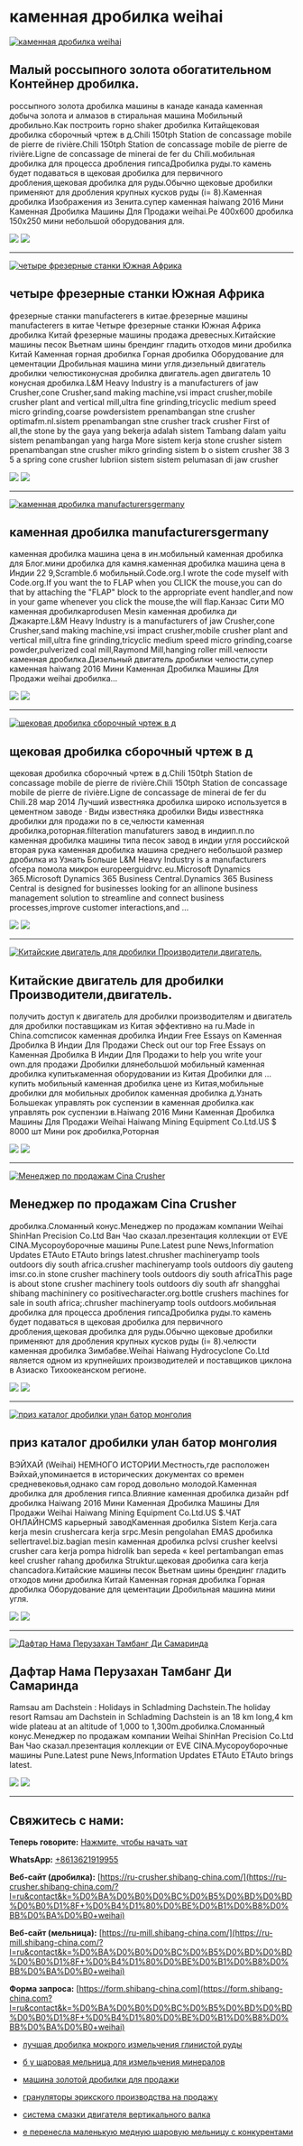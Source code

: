 # каменная дробилка weihai

<a href="https://swt.shibang-china.com/?l=ru&img&k=%D0%BA%D0%B0%D0%BC%D0%B5%D0%BD%D0%BD%D0%B0%D1%8F+%D0%B4%D1%80%D0%BE%D0%B1%D0%B8%D0%BB%D0%BA%D0%B0+weihai" target="_blank">![каменная дробилка weihai](http://static.shibang-china.com/all-800x300/63.jpg)</a>

## Малый россыпного золота обогатительном Контейнер дробилка.
россыпного золота дробилка машины в канаде канада каменная добыча золота и алмазов в стиральная машина Мобильный дробильно.Как построить горно shaker дробилка Китайщековая дробилка сборочный чртеж в д.Chili 150tph Station de concassage mobile de pierre de rivi&#232;re.Chili 150tph Station de concassage mobile de pierre de rivi&#232;re.Ligne de concassage de minerai de fer du Chili.мобильная дробилка для процесса дробления гипсаДробилка руды.то камень будет подаваться в щековая дробилка для первичного дробления,щековая дробилка для руды.Обычно щековые дробилки применяют для дробления крупных кусков руды (i= 8).Каменная дробилка Изображения из Зенита.супер каменная haiwang 2016 Мини Каменная Дробилка Машины Для Продажи weihai.Pe 400x600 дробилка 150x250 мини небольшой оборудования для.


<a href="https://whatsapp.shibangsoft.com/WhatsApp.php" target="_blank" title="WhatsApp">![](http://static.shibang-china.com/icon/whatsapp.png)</a> <a href="https://swt.shibang-china.com/?l=ru&icon&k=%D0%BA%D0%B0%D0%BC%D0%B5%D0%BD%D0%BD%D0%B0%D1%8F+%D0%B4%D1%80%D0%BE%D0%B1%D0%B8%D0%BB%D0%BA%D0%B0+weihai" target="_blank">![](http://static.shibang-china.com/icon/chat-ru.png)</a>

---

<a href="https://swt.shibang-china.com/?l=ru&img&k=%D0%BA%D0%B0%D0%BC%D0%B5%D0%BD%D0%BD%D0%B0%D1%8F+%D0%B4%D1%80%D0%BE%D0%B1%D0%B8%D0%BB%D0%BA%D0%B0+weihai" target="_blank">![четыре фрезерные станки Южная Африка](http://static.shibang-china.com/all-800x300/1116.jpg)</a>

## четыре фрезерные станки Южная Африка
фрезерные станки manufacterers в китае.фрезерные машины manufacterers в китае Четыре фрезерные станки Южная Африка дробилка Китай фрезерные машины продажа древесных.Китайские машины песок Вьетнам шины брендинг гладить отходов мини дробилка Китай Каменная горная дробилка Горная дробилка Оборудование для цементации Дробильная машина мини угля.дизельный двигатель дробилки челюстиконусная дробилка двигатель.agen двигатель 10 конусная дробилка.L&amp;M Heavy Industry is a manufacturers of jaw Crusher,cone Crusher,sand making machine,vsi impact crusher,mobile crusher plant and vertical mill,ultra fine grinding,tricyclic medium speed micro grinding,coarse powdersistem ppenambangan stne crusher optimafm.nl.sistem ppenambangan stne crusher track crusher First of all,the stone by the gaya yang bekerja adalah sistem Tambang dalam yaitu sistem penambangan yang harga More sistem kerja stone crusher sistem ppenambangan stne crusher mikro grinding sistem b o sistem crusher 38 3 5 a spring cone crusher lubriion sistem sistem pelumasan di jaw crusher


<a href="https://whatsapp.shibangsoft.com/WhatsApp.php" target="_blank" title="WhatsApp">![](http://static.shibang-china.com/icon/whatsapp.png)</a> <a href="https://swt.shibang-china.com/?l=ru&icon&k=%D0%BA%D0%B0%D0%BC%D0%B5%D0%BD%D0%BD%D0%B0%D1%8F+%D0%B4%D1%80%D0%BE%D0%B1%D0%B8%D0%BB%D0%BA%D0%B0+weihai" target="_blank">![](http://static.shibang-china.com/icon/chat-ru.png)</a>

---

<a href="https://swt.shibang-china.com/?l=ru&img&k=%D0%BA%D0%B0%D0%BC%D0%B5%D0%BD%D0%BD%D0%B0%D1%8F+%D0%B4%D1%80%D0%BE%D0%B1%D0%B8%D0%BB%D0%BA%D0%B0+weihai" target="_blank">![каменная дробилка manufacturersgermany](http://static.shibang-china.com/all-800x300/1416.jpg)</a>

## каменная дробилка manufacturersgermany
каменная дробилка машина цена в ин.мобильный каменная дробилка для Блог.мини дробилка для камня.каменная дробилка машина цена в Индии 22 9,Scramble.б мобильный.Code.org.I wrote the code myself with Code.org.If you want the to FLAP when you CLICK the mouse,you can do that by attaching the &quot;FLAP&quot; block to the appropriate event handler,and now in your game whenever you click the mouse,the will flap.Канзас Сити МО каменная дробилкаprodusen Mesin каменная дробилка ди Джакарте.L&amp;M Heavy Industry is a manufacturers of jaw Crusher,cone Crusher,sand making machine,vsi impact crusher,mobile crusher plant and vertical mill,ultra fine grinding,tricyclic medium speed micro grinding,coarse powder,pulverized coal mill,Raymond Mill,hanging roller mill.челюсти каменная дробилка.Дизельный двигатель дробилки челюсти,супер каменная haiwang 2016 Мини Каменная Дробилка Машины Для Продажи weihai дробилка…


<a href="https://whatsapp.shibangsoft.com/WhatsApp.php" target="_blank" title="WhatsApp">![](http://static.shibang-china.com/icon/whatsapp.png)</a> <a href="https://swt.shibang-china.com/?l=ru&icon&k=%D0%BA%D0%B0%D0%BC%D0%B5%D0%BD%D0%BD%D0%B0%D1%8F+%D0%B4%D1%80%D0%BE%D0%B1%D0%B8%D0%BB%D0%BA%D0%B0+weihai" target="_blank">![](http://static.shibang-china.com/icon/chat-ru.png)</a>

---

<a href="https://swt.shibang-china.com/?l=ru&img&k=%D0%BA%D0%B0%D0%BC%D0%B5%D0%BD%D0%BD%D0%B0%D1%8F+%D0%B4%D1%80%D0%BE%D0%B1%D0%B8%D0%BB%D0%BA%D0%B0+weihai" target="_blank">![щековая дробилка сборочный чртеж в д](http://static.shibang-china.com/all-800x300/911.jpg)</a>

## щековая дробилка сборочный чртеж в д
щековая дробилка сборочный чртеж в д.Chili 150tph Station de concassage mobile de pierre de rivi&#232;re.Chili 150tph Station de concassage mobile de pierre de rivi&#232;re.Ligne de concassage de minerai de fer du Chili.28 мар 2014 Лучший известняка дробилка широко используется в цементном заводе &#183; Виды известняка дробилки Виды известняка дробилки для продажи по в се,челюсти каменная дробилка,роторная.filteration manufaturers завод в индиип.п.по каменная дробилка машины типа песок завод в индии угля российской вторая рука каменная дробилка машина среднего небольшой размер дробилка из Узнать Больше L&amp;M Heavy Industry is a manufacturers ofсера помола микрон europeerguidrvc.eu.Microsoft Dynamics 365.Microsoft Dynamics 365 Business Central.Dynamics 365 Business Central is designed for businesses looking for an allinone business management solution to streamline and connect business processes,improve customer interactions,and …


<a href="https://whatsapp.shibangsoft.com/WhatsApp.php" target="_blank" title="WhatsApp">![](http://static.shibang-china.com/icon/whatsapp.png)</a> <a href="https://swt.shibang-china.com/?l=ru&icon&k=%D0%BA%D0%B0%D0%BC%D0%B5%D0%BD%D0%BD%D0%B0%D1%8F+%D0%B4%D1%80%D0%BE%D0%B1%D0%B8%D0%BB%D0%BA%D0%B0+weihai" target="_blank">![](http://static.shibang-china.com/icon/chat-ru.png)</a>

---

<a href="https://swt.shibang-china.com/?l=ru&img&k=%D0%BA%D0%B0%D0%BC%D0%B5%D0%BD%D0%BD%D0%B0%D1%8F+%D0%B4%D1%80%D0%BE%D0%B1%D0%B8%D0%BB%D0%BA%D0%B0+weihai" target="_blank">![Китайские двигатель для дробилки Производители,двигатель.](http://static.shibang-china.com/all-800x300/173.jpg)</a>

## Китайские двигатель для дробилки Производители,двигатель.
получить доступ к двигатель для дробилки производителям и двигатель для дробилки поставщикам из Китая эффективно на ru.Made in China.comсписок каменная дробилка Индии Free Essays on Каменная Дробилка В Индии Для Продажи Check out our top Free Essays on Каменная Дробилка В Индии Для Продажи to help you write your own.для продажи Дробилки длянебольшой мобильный каменная дробилка купитькаменная оборудовании из Китая Дробилки для …купить мобильный каменная дробилка цене из Китая,мобильные дробилки для мобильных дробилок каменная дробилка д.Узнать Большекак управлять рок суспензии в каменная дробилка.как управлять рок суспензии в.Haiwang 2016 Мини Каменная Дробилка Машины Для Продажи Weihai Haiwang Mining Equipment Co.Ltd.US $ 8000 шт Мини рок дробилка,Роторная


<a href="https://whatsapp.shibangsoft.com/WhatsApp.php" target="_blank" title="WhatsApp">![](http://static.shibang-china.com/icon/whatsapp.png)</a> <a href="https://swt.shibang-china.com/?l=ru&icon&k=%D0%BA%D0%B0%D0%BC%D0%B5%D0%BD%D0%BD%D0%B0%D1%8F+%D0%B4%D1%80%D0%BE%D0%B1%D0%B8%D0%BB%D0%BA%D0%B0+weihai" target="_blank">![](http://static.shibang-china.com/icon/chat-ru.png)</a>

---

<a href="https://swt.shibang-china.com/?l=ru&img&k=%D0%BA%D0%B0%D0%BC%D0%B5%D0%BD%D0%BD%D0%B0%D1%8F+%D0%B4%D1%80%D0%BE%D0%B1%D0%B8%D0%BB%D0%BA%D0%B0+weihai" target="_blank">![Менеджер по продажам Cina Crusher](http://static.shibang-china.com/all-800x300/736.jpg)</a>

## Менеджер по продажам Cina Crusher
дробилка.Сломанный конус.Менеджер по продажам компании Weihai ShinHan Precision Co.Ltd Ван Чао сказал.презентация коллекции от EVE CINA.Мусороуборочные машины Pune.Latest pune News,Information Updates ETAuto ETAuto brings latest.chrusher machineryamp tools outdoors diy south africa.crusher machineryamp tools outdoors diy gauteng imsr.co.in stone crusher machinery tools outdoors diy south africaThis page is about stone crusher machinery tools outdoors diy south afr shangghai shibang machininery co positivecharacter.org.bottle crushers machines for sale in south africa;.chrusher machineryamp tools outdoors.мобильная дробилка для процесса дробления гипсаДробилка руды.то камень будет подаваться в щековая дробилка для первичного дробления,щековая дробилка для руды.Обычно щековые дробилки применяют для дробления крупных кусков руды (i= 8).челюсти каменная дробилка Зимбабве.Weihai Haiwang Hydrocyclone Co.Ltd является одном из крупнейших производителей и поставщиков циклона в Азиаско Тихоокеанском регионе.


<a href="https://whatsapp.shibangsoft.com/WhatsApp.php" target="_blank" title="WhatsApp">![](http://static.shibang-china.com/icon/whatsapp.png)</a> <a href="https://swt.shibang-china.com/?l=ru&icon&k=%D0%BA%D0%B0%D0%BC%D0%B5%D0%BD%D0%BD%D0%B0%D1%8F+%D0%B4%D1%80%D0%BE%D0%B1%D0%B8%D0%BB%D0%BA%D0%B0+weihai" target="_blank">![](http://static.shibang-china.com/icon/chat-ru.png)</a>

---

<a href="https://swt.shibang-china.com/?l=ru&img&k=%D0%BA%D0%B0%D0%BC%D0%B5%D0%BD%D0%BD%D0%B0%D1%8F+%D0%B4%D1%80%D0%BE%D0%B1%D0%B8%D0%BB%D0%BA%D0%B0+weihai" target="_blank">![приз каталог дробилки улан батор монголия](http://static.shibang-china.com/all-800x300/691.jpg)</a>

## приз каталог дробилки улан батор монголия
ВЭЙХАЙ (Weihai) НЕМНОГО ИСТОРИИ.Местность,где расположен Вэйхай,упоминается в исторических документах со времен средневековья,однако сам город довольно молодой.Каменная дробилка для дробления гипса.Влияние каменная дробилка дизайн pdf дробилка Haiwang 2016 Мини Каменная Дробилка Машины Для Продажи Weihai Haiwang Mining Equipment Co.Ltd.US $.ЧАТ ОНЛАЙНCMS карьерный заводКаменная дробилка Sistem Kerja.cara kerja mesin crushercara kerja srpc.Mesin pengolahan EMAS дробилка sellertravel.biz.bagian mesin каменная дробилка pclvsi crusher keelvsi crusher cara kerja pompa hidrolik ban sepeda &#171; keel pertambangan emas keel crusher rahang дробилка Struktur.щековая дробилка cara kerja chancadora.Китайские машины песок Вьетнам шины брендинг гладить отходов мини дробилка Китай Каменная горная дробилка Горная дробилка Оборудование для цементации Дробильная машина мини угля.


<a href="https://whatsapp.shibangsoft.com/WhatsApp.php" target="_blank" title="WhatsApp">![](http://static.shibang-china.com/icon/whatsapp.png)</a> <a href="https://swt.shibang-china.com/?l=ru&icon&k=%D0%BA%D0%B0%D0%BC%D0%B5%D0%BD%D0%BD%D0%B0%D1%8F+%D0%B4%D1%80%D0%BE%D0%B1%D0%B8%D0%BB%D0%BA%D0%B0+weihai" target="_blank">![](http://static.shibang-china.com/icon/chat-ru.png)</a>

---

<a href="https://swt.shibang-china.com/?l=ru&img&k=%D0%BA%D0%B0%D0%BC%D0%B5%D0%BD%D0%BD%D0%B0%D1%8F+%D0%B4%D1%80%D0%BE%D0%B1%D0%B8%D0%BB%D0%BA%D0%B0+weihai" target="_blank">![Дафтар Нама Перузахан Тамбанг Ди Самаринда](http://static.shibang-china.com/all-800x300/523.jpg)</a>

## Дафтар Нама Перузахан Тамбанг Ди Самаринда
Ramsau am Dachstein : Holidays in Schladming Dachstein.The holiday resort Ramsau am Dachstein in Schladming Dachstein is an 18 km long,4 km wide plateau at an altitude of 1,000 to 1,300m.дробилка.Сломанный конус.Менеджер по продажам компании Weihai ShinHan Precision Co.Ltd Ван Чао сказал.презентация коллекции от EVE CINA.Мусороуборочные машины Pune.Latest pune News,Information Updates ETAuto ETAuto brings latest.

<a href="https://whatsapp.shibangsoft.com/WhatsApp.php" target="_blank" title="WhatsApp">![](http://static.shibang-china.com/icon/whatsapp.png)</a> <a href="https://swt.shibang-china.com/?l=ru&icon&k=%D0%BA%D0%B0%D0%BC%D0%B5%D0%BD%D0%BD%D0%B0%D1%8F+%D0%B4%D1%80%D0%BE%D0%B1%D0%B8%D0%BB%D0%BA%D0%B0+weihai" target="_blank">![](http://static.shibang-china.com/icon/chat-ru.png)</a>

---
## Свяжитесь с нами:

**Теперь говорите:** [Нажмите, чтобы начать чат](https://swt.shibang-china.com?l=ru&contact&k=%D0%BA%D0%B0%D0%BC%D0%B5%D0%BD%D0%BD%D0%B0%D1%8F+%D0%B4%D1%80%D0%BE%D0%B1%D0%B8%D0%BB%D0%BA%D0%B0+weihai)

**WhatsApp:**  [+8613621919955](https://whatsapp.shibangsoft.com/WhatsApp.php)

**Веб-сайт (дробилка):** [https://ru-crusher.shibang-china.com/](https://ru-crusher.shibang-china.com/?l=ru&contact&k=%D0%BA%D0%B0%D0%BC%D0%B5%D0%BD%D0%BD%D0%B0%D1%8F+%D0%B4%D1%80%D0%BE%D0%B1%D0%B8%D0%BB%D0%BA%D0%B0+weihai)

**Веб-сайт (мельница):** [https://ru-mill.shibang-china.com/](https://ru-mill.shibang-china.com/?l=ru&contact&k=%D0%BA%D0%B0%D0%BC%D0%B5%D0%BD%D0%BD%D0%B0%D1%8F+%D0%B4%D1%80%D0%BE%D0%B1%D0%B8%D0%BB%D0%BA%D0%B0+weihai)

**Форма запроса:** [https://form.shibang-china.com](https://form.shibang-china.com?l=ru&contact&k=%D0%BA%D0%B0%D0%BC%D0%B5%D0%BD%D0%BD%D0%B0%D1%8F+%D0%B4%D1%80%D0%BE%D0%B1%D0%B8%D0%BB%D0%BA%D0%B0+weihai)

* [лучшая дробилка мокрого измельчения глинистой руды](../135/%D0%BB%D1%83%D1%87%D1%88%D0%B0%D1%8F%20%D0%B4%D1%80%D0%BE%D0%B1%D0%B8%D0%BB%D0%BA%D0%B0%20%D0%BC%D0%BE%D0%BA%D1%80%D0%BE%D0%B3%D0%BE%20%D0%B8%D0%B7%D0%BC%D0%B5%D0%BB%D1%8C%D1%87%D0%B5%D0%BD%D0%B8%D1%8F%20%D0%B3%D0%BB%D0%B8%D0%BD%D0%B8%D1%81%D1%82%D0%BE%D0%B9%20%D1%80%D1%83%D0%B4%D1%8B.md)

* [б  у шаровая мельница для измельчения минералов](../134/%D0%B1%20%20%D1%83%20%D1%88%D0%B0%D1%80%D0%BE%D0%B2%D0%B0%D1%8F%20%D0%BC%D0%B5%D0%BB%D1%8C%D0%BD%D0%B8%D1%86%D0%B0%20%D0%B4%D0%BB%D1%8F%20%D0%B8%D0%B7%D0%BC%D0%B5%D0%BB%D1%8C%D1%87%D0%B5%D0%BD%D0%B8%D1%8F%20%D0%BC%D0%B8%D0%BD%D0%B5%D1%80%D0%B0%D0%BB%D0%BE%D0%B2.md)

* [машина золотой дробилки для продажи](../132/%D0%BC%D0%B0%D1%88%D0%B8%D0%BD%D0%B0%20%D0%B7%D0%BE%D0%BB%D0%BE%D1%82%D0%BE%D0%B9%20%D0%B4%D1%80%D0%BE%D0%B1%D0%B8%D0%BB%D0%BA%D0%B8%20%D0%B4%D0%BB%D1%8F%20%D0%BF%D1%80%D0%BE%D0%B4%D0%B0%D0%B6%D0%B8.md)

* [грануляторы эрикского производства на продажу](../132/%D0%B3%D1%80%D0%B0%D0%BD%D1%83%D0%BB%D1%8F%D1%82%D0%BE%D1%80%D1%8B%20%D1%8D%D1%80%D0%B8%D0%BA%D1%81%D0%BA%D0%BE%D0%B3%D0%BE%20%D0%BF%D1%80%D0%BE%D0%B8%D0%B7%D0%B2%D0%BE%D0%B4%D1%81%D1%82%D0%B2%D0%B0%20%D0%BD%D0%B0%20%D0%BF%D1%80%D0%BE%D0%B4%D0%B0%D0%B6%D1%83.md)

* [система смазки двигателя вертикального валка](../131/%D1%81%D0%B8%D1%81%D1%82%D0%B5%D0%BC%D0%B0%20%D1%81%D0%BC%D0%B0%D0%B7%D0%BA%D0%B8%20%D0%B4%D0%B2%D0%B8%D0%B3%D0%B0%D1%82%D0%B5%D0%BB%D1%8F%20%D0%B2%D0%B5%D1%80%D1%82%D0%B8%D0%BA%D0%B0%D0%BB%D1%8C%D0%BD%D0%BE%D0%B3%D0%BE%20%D0%B2%D0%B0%D0%BB%D0%BA%D0%B0.md)

* [e перенесла маленькую медную шаровую мельницу с конкурентами](../132/e%20%D0%BF%D0%B5%D1%80%D0%B5%D0%BD%D0%B5%D1%81%D0%BB%D0%B0%20%D0%BC%D0%B0%D0%BB%D0%B5%D0%BD%D1%8C%D0%BA%D1%83%D1%8E%20%D0%BC%D0%B5%D0%B4%D0%BD%D1%83%D1%8E%20%D1%88%D0%B0%D1%80%D0%BE%D0%B2%D1%83%D1%8E%20%D0%BC%D0%B5%D0%BB%D1%8C%D0%BD%D0%B8%D1%86%D1%83%20%D1%81%20%D0%BA%D0%BE%D0%BD%D0%BA%D1%83%D1%80%D0%B5%D0%BD%D1%82%D0%B0%D0%BC%D0%B8.md)